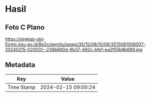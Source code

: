 # Hasil

## Foto C Plano

https://sirekap-obj-formc.kpu.go.id/8e2c/pemilu/ppwp/35/15/08/10/06/3515081006007-20240215-020031--238b660d-9b37-492c-bfe1-ea2f55b8b699.jpg


## Metadata

| Key        | Value               |
| ---------- | ------------------- |
| Time Stamp | 2024-02-15 09:00:24 |



